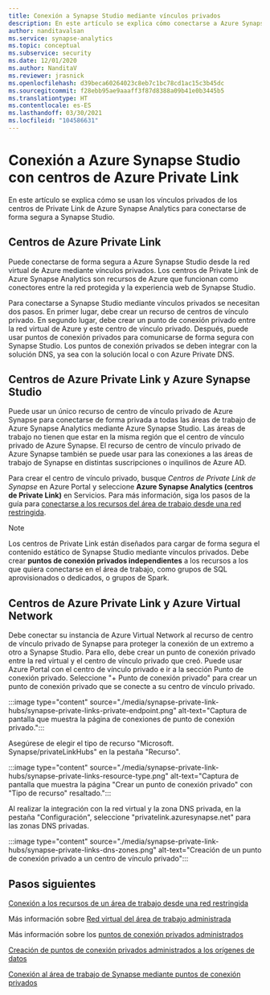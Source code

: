 ```yaml
---
title: Conexión a Synapse Studio mediante vínculos privados
description: En este artículo se explica cómo conectarse a Azure Synapse Studio mediante vínculos privados.
author: nanditavalsan
ms.service: synapse-analytics
ms.topic: conceptual
ms.subservice: security
ms.date: 12/01/2020
ms.author: NanditaV
ms.reviewer: jrasnick
ms.openlocfilehash: d39beca60264023c8eb7c1bc78cd1ac15c3b45dc
ms.sourcegitcommit: f28ebb95ae9aaaff3f87d8388a09b41e0b3445b5
ms.translationtype: HT
ms.contentlocale: es-ES
ms.lasthandoff: 03/30/2021
ms.locfileid: "104586631"
---
```

# <a name="connect-to-azure-synapse-studio-using-azure-private-link-hubs"></a>Conexión a Azure Synapse Studio con centros de Azure Private Link 

En este artículo se explica cómo se usan los vínculos privados de los centros de Private Link de Azure Synapse Analytics para conectarse de forma segura a Synapse Studio. 

## <a name="azure-private-link-hubs"></a>Centros de Azure Private Link 
Puede conectarse de forma segura a Azure Synapse Studio desde la red virtual de Azure mediante vínculos privados. Los centros de Private Link de Azure Synapse Analytics son recursos de Azure que funcionan como conectores entre la red protegida y la experiencia web de Synapse Studio. 

Para conectarse a Synapse Studio mediante vínculos privados se necesitan dos pasos. En primer lugar, debe crear un recurso de centros de vínculo privado. En segundo lugar, debe crear un punto de conexión privado entre la red virtual de Azure y este centro de vínculo privado. Después, puede usar puntos de conexión privados para comunicarse de forma segura con Synapse Studio. Los puntos de conexión privados se deben integrar con la solución DNS, ya sea con la solución local o con Azure Private DNS. 

## <a name="azure-private-links-hubs-and-azure-synapse-studio"></a>Centros de Azure Private Link y Azure Synapse Studio
Puede usar un único recurso de centro de vínculo privado de Azure Synapse para conectarse de forma privada a todas las áreas de trabajo de Azure Synapse Analytics mediante Azure Synapse Studio. Las áreas de trabajo no tienen que estar en la misma región que el centro de vínculo privado de Azure Synapse. El recurso de centro de vínculo privado de Azure Synapse también se puede usar para las conexiones a las áreas de trabajo de Synapse en distintas suscripciones o inquilinos de Azure AD.

Para crear el centro de vínculo privado, busque *Centros de Private Link de Synapse* en Azure Portal y seleccione **Azure Synapse Analytics (centros de Private Link)** en Servicios. Para más información, siga los pasos de la guía para [conectarse a los recursos del área de trabajo desde una red restringida](./how-to-connect-to-workspace-from-restricted-network.md).

>[!NOTE]
>Los centros de Private Link están diseñados para cargar de forma segura el contenido estático de Synapse Studio mediante vínculos privados. Debe crear **puntos de conexión privados independientes** a los recursos a los que quiera conectarse en el área de trabajo, como grupos de SQL aprovisionados o dedicados, o grupos de Spark. 

## <a name="azure-private-links-hubs-and-azure-virtual-network"></a>Centros de Azure Private Link y Azure Virtual Network
Debe conectar su instancia de Azure Virtual Network al recurso de centro de vínculo privado de Synapse para proteger la conexión de un extremo a otro a Synapse Studio. Para ello, debe crear un punto de conexión privado entre la red virtual y el centro de vínculo privado que creó. Puede usar Azure Portal con el centro de vínculo privado e ir a la sección Punto de conexión privado. Seleccione "+ Punto de conexión privado" para crear un punto de conexión privado que se conecte a su centro de vínculo privado.

:::image type="content" source="./media/synapse-private-link-hubs/synapse-private-links-private-endpoint.png" alt-text="Captura de pantalla que muestra la página de conexiones de punto de conexión privado.":::

Asegúrese de elegir el tipo de recurso "Microsoft. Synapse/privateLinkHubs" en la pestaña "Recurso".

:::image type="content" source="./media/synapse-private-link-hubs/synapse-private-links-resource-type.png" alt-text="Captura de pantalla que muestra la página &quot;Crear un punto de conexión privado&quot; con &quot;Tipo de recurso&quot; resaltado.":::

Al realizar la integración con la red virtual y la zona DNS privada, en la pestaña "Configuración", seleccione "privatelink.azuresynapse.net" para las zonas DNS privadas.

:::image type="content" source="./media/synapse-private-link-hubs/synapse-private-links-dns-zones.png" alt-text="Creación de un punto de conexión privado a un centro de vínculo privado":::

## <a name="next-steps"></a>Pasos siguientes

[Conexión a los recursos de un área de trabajo desde una red restringida](./how-to-connect-to-workspace-from-restricted-network.md)

Más información sobre [Red virtual del área de trabajo administrada](./synapse-workspace-managed-vnet.md)

Más información sobre los [puntos de conexión privados administrados](./synapse-workspace-managed-private-endpoints.md)

[Creación de puntos de conexión privados administrados a los orígenes de datos](./how-to-create-managed-private-endpoints.md)

[Conexión al área de trabajo de Synapse mediante puntos de conexión privados](./how-to-connect-to-workspace-with-private-links.md)

